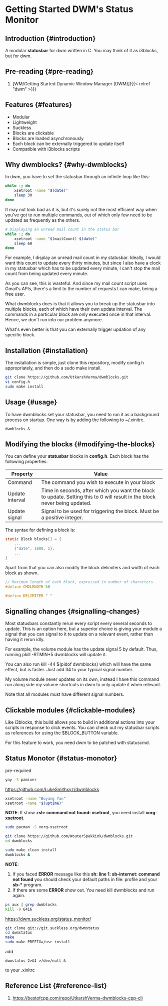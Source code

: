 # Getting Started DWM's Status Monitor


## Introduction {#introduction}

A modular **statusbar** for dwm written in C. You may think of it as i3blocks, but for dwm.


## Pre-reading {#pre-reading}

1.  [WM/Getting Started Dynamic Window Manager (DWM)]({{< relref "dwm" >}})


## Features {#features}

-   Modular
-   Lightweight
-   Suckless
-   Blocks are clickable
-   Blocks are loaded asynchronously
-   Each block can be externally triggered to update itself
-   Compatible with i3blocks scripts


## Why dwmblocks? {#why-dwmblocks}

In dwm, you have to set the statusbar through an infinite loop like this:

```sh
while :; do
    xsetroot -name "$(date)"
    sleep 30
done
```

It may not look bad as it is, but it's surely not the most efficient way when you've got to run multiple commands, out of which only few need to be updated as frequently as the others.

```sh
# Displaying an unread mail count in the status bar
while :; do
    xsetroot -name "$(mailCount) $(date)"
    sleep 60
done
```

For example, I display an unread mail count in my statusbar. Ideally, I would want this count to update every thirty minutes, but since I also have a clock in my statusbar which has to be updated every minute, I can't stop the mail count from being updated every minute.

As you can see, this is wasteful. And since my mail count script uses Gmail's APIs, there's a limit to the number of requests I can make, being a free user.

What dwmblocks does is that it allows you to break up the statusbar into multiple blocks, each of which have their own update interval. The commands in a particular block are only executed once in that interval. Hence, we don't run into our problem anymore.

What's even better is that you can externally trigger updation of any specific block.


## Installation {#installation}

The installation is simple, just clone this repository, modify config.h appropriately, and then do a sudo make install.

```bash
git clone https://github.com/UtkarshVerma/dwmblocks.git
vi config.h
sudo make install
```


## Usage {#usage}

To have dwmblocks set your statusbar, you need to run it as a background process on startup. One way is by adding the following to ~/.xinitrc.

```text
dwmblocks &
```


## Modifying the blocks {#modifying-the-blocks}

You can define your **statusbar** blocks in **config.h**. Each block has the following properties:

| Property        | Value                                                                                                                      |
|-----------------|----------------------------------------------------------------------------------------------------------------------------|
| Command         | The command you wish to execute in your block                                                                              |
| Update interval | Time in seconds, after which you want the block to update. Setting this to 0 will result in the block never being updated. |
| Update signal   | Signal to be used for triggering the block. Must be a positive integer.                                                    |

The syntax for defining a block is:

```c
static Block blocks[] = {
    ...
    {"date", 1800, 1},
    ...
}
```

Apart from that you can also modify the block delimiters and width of each block as shown.

```c
// Maximum length of each block, expressed in number of characters.
#define CMDLENGTH 50

#define DELIMITER " "
```


## Signalling changes {#signalling-changes}

Most statusbars constantly rerun every script every several seconds to update. This is an option here, but a superior choice is giving your module a signal that you can signal to it to update on a relevant event, rather than having it rerun idly.

For example, the volume module has the update signal 5 by default. Thus, running pkill -RTMIN+5 dwmblocks will update it.

You can also run kill -44 $(pidof dwmblocks) which will have the same effect, but is faster. Just add 34 to your typical signal number.

My volume module never updates on its own, instead I have this command run along side my volume shortcuts in dwm to only update it when relevant.

Note that all modules must have different signal numbers.


## Clickable modules {#clickable-modules}

Like i3blocks, this build allows you to build in additional actions into your scripts in response to click events. You can check out my statusbar scripts as references for using the $BLOCK_BUTTON variable.

For this feature to work, you need dwm to be patched with statuscmd.


## Status Monotor {#status-monotor}

pre-required

```bash
yay -S pamixer
```

<https://github.com/LukeSmithxyz/dwmblocks>

```bash
xsetroot -name "Boyang Yan"
xsetroot -name "$(uptime)"
```

**NOTE**: If show **zsh: command not found: xsetroot**, you need install **xorg-xsetroot**.

```bash
sudo pacman -S xorg-xsetroot
```

```bash
git clone https://github.com/WouterSpekkink/dwmblocks.git
cd dwmblocks

sudo make clean install
dwmblocks &
```

**NOTE**:

1.  If you faced **ERROR** message like this **sh: line 1: sb-internet: command not found**
    you should check your default paths in file: profile and your **sb-\*** program.
2.  If there are some **ERROR** show out. You need kill dwmblocks and run again.

<!--listend-->

```bash
ps aux | grep dwmblocks
kill -9 6416
```

<https://dwm.suckless.org/status_monitor/>

```bash
git clone git://git.suckless.org/dwmstatus
cd dwmstatus
make
sudo make PREFIX=/usr install
```

add

```text
dwmstatus 2>&1 >/dev/null &
```

to your .xinitrc


## Reference List {#reference-list}

1.  <https://bestofcpp.com/repo/UtkarshVerma-dwmblocks-cpp-cli>

